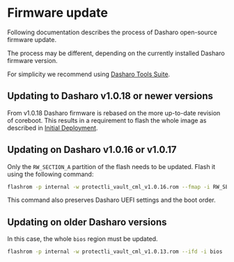 # Firmware update

Following documentation describes the  process of Dasharo open-source firmware
update.

The process may be different, depending on the currently installed Dasharo
firmware version.

For simplicity we recommend using
[Dasharo Tools Suite](../../../common-coreboot-docs/dasharo_tools_suite).

## Updating to Dasharo v1.0.18 or newer versions

From v1.0.18 Dasharo firmware is rebased on the more up-to-date revision of
coreboot. This results in a requirement to flash the whole image as described in
[Initial Deployment](initial-deployment.md).

## Updating on Dasharo v1.0.16 or v1.0.17

Only the `RW_SECTION_A` partition of the flash needs to be updated. Flash it
using the following command:

```bash
flashrom -p internal -w protectli_vault_cml_v1.0.16.rom --fmap -i RW_SECTION_A
```

This command also preserves Dasharo UEFI settings and the boot order.

## Updating on older Dasharo versions

In this case, the whole `bios` region must be updated.

```bash
flashrom -p internal -w protectli_vault_cml_v1.0.13.rom --ifd -i bios
```
